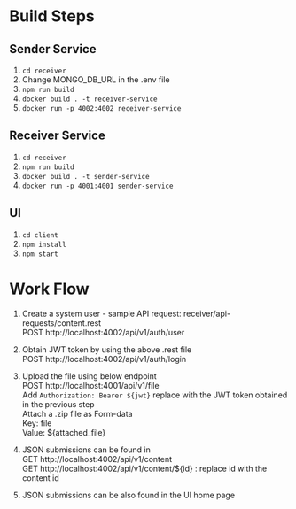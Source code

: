 # Build Steps

## Sender Service

1. `cd receiver`
2. Change MONGO_DB_URL in the .env file
3. `npm run build`
4. `docker build . -t receiver-service`
5. `docker run -p 4002:4002 receiver-service`

## Receiver Service

1. `cd receiver`
2. `npm run build`
3. `docker build . -t sender-service`
4. `docker run -p 4001:4001 sender-service`

## UI

1. `cd client`
2. `npm install`
3. `npm start`

# Work Flow

1. Create a system user - sample API request: receiver/api-requests/content.rest <br />
   POST http://localhost:4002/api/v1/auth/user

2. Obtain JWT token by using the above .rest file <br />
   POST  http://localhost:4002/api/v1/auth/login

3. Upload the file using below endpoint <br />
   POST http://localhost:4001/api/v1/file <br />
   Add `Authorization: Bearer ${jwt}` replace with the JWT token obtained in the previous step <br />
   Attach a .zip file as Form-data <br />
   Key: file <br />
   Value: ${attached_file} <br />

4. JSON submissions can be found in <br />
   GET http://localhost:4002/api/v1/content  <br />
   GET http://localhost:4002/api/v1/content/${id} : replace id with the content id

5. JSON submissions can be also found in the UI home page
